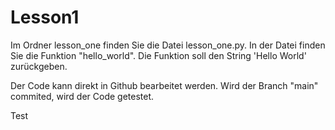 # Lesson1

Im Ordner lesson_one finden Sie die Datei lesson_one.py. In der Datei finden Sie die Funktion "hello_world". Die Funktion soll den String 'Hello World' zurückgeben.

Der Code kann direkt in Github bearbeitet werden. Wird der Branch "main" commited, wird der Code getestet.

Test
